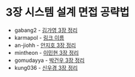 # 3장 시스템 설계 면접 공략법

- gabang2 - [김가영 3장 정리](https://www.notion.so/gabang2/3-cfdd3f565b9f4c50a3fdfbd2defa28e4)
- karmapol - [링크 이름]()
- an-jiohh - [안지호 3장 정리](https://an-jiohh.github.io/blog/LSS3)
- mintheon - [이민현 3장 정리](https://mintheon.com/devlog/2023/10/18/%EB%8C%80%EA%B7%9C%EB%AA%A8-%EC%8B%9C%EC%8A%A4%ED%85%9C-%EC%84%A4%EA%B3%84-%EA%B8%B0%EC%B4%88-03.-%EC%8B%9C%EC%8A%A4%ED%85%9C-%EC%84%A4%EA%B3%84-%EB%A9%B4%EC%A0%91-%EA%B3%B5%EB%9E%B5%EB%B2%95/)
- gomudayya - [박건우 3장 정리](https://leaf-oboe-6f1.notion.site/3-7441696ea12d41b689aaf15c72f32eb5?pvs=4)
- kung036 - [신우경 3장 정리](https://exclusive-fibula-5aa.notion.site/0e88dfe071a94b1bae6a3c405e6e2cb9?pvs=4) 
